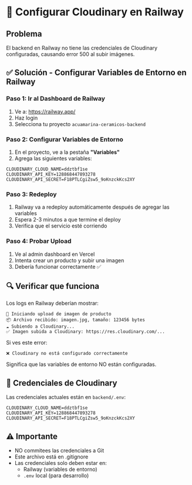 # 🚀 Configurar Cloudinary en Railway

## Problema
El backend en Railway no tiene las credenciales de Cloudinary configuradas, causando error 500 al subir imágenes.

## ✅ Solución - Configurar Variables de Entorno en Railway

### Paso 1: Ir al Dashboard de Railway

1. Ve a: https://railway.app/
2. Haz login
3. Selecciona tu proyecto `acuamarina-ceramicos-backend`

### Paso 2: Configurar Variables de Entorno

1. En el proyecto, ve a la pestaña **"Variables"**
2. Agrega las siguientes variables:

```
CLOUDINARY_CLOUD_NAME=ddztbf1se
CLOUDINARY_API_KEY=128868447893278
CLOUDINARY_API_SECRET=F18PTLCgiZsw5_9oKnzckKcs2XY
```

### Paso 3: Redeploy

1. Railway va a redeploy automáticamente después de agregar las variables
2. Espera 2-3 minutos a que termine el deploy
3. Verifica que el servicio esté corriendo

### Paso 4: Probar Upload

1. Ve al admin dashboard en Vercel
2. Intenta crear un producto y subir una imagen
3. Debería funcionar correctamente ✅

## 🔍 Verificar que funciona

Los logs en Railway deberían mostrar:

```
📸 Iniciando upload de imagen de producto
📦 Archivo recibido: imagen.jpg, tamaño: 123456 bytes
☁️ Subiendo a Cloudinary...
✅ Imagen subida a Cloudinary: https://res.cloudinary.com/...
```

Si ves este error:
```
❌ Cloudinary no está configurado correctamente
```

Significa que las variables de entorno NO están configuradas.

## 📝 Credenciales de Cloudinary

Las credenciales actuales están en `backend/.env`:

```env
CLOUDINARY_CLOUD_NAME=ddztbf1se
CLOUDINARY_API_KEY=128868447893278
CLOUDINARY_API_SECRET=F18PTLCgiZsw5_9oKnzckKcs2XY
```

## ⚠️ Importante

- NO commitees las credenciales a Git
- Este archivo está en .gitignore
- Las credenciales solo deben estar en:
  - Railway (variables de entorno)
  - `.env` local (para desarrollo)
